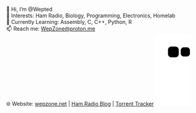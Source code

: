 👋 Hi, I’m @Wepted  
👀 Interests: Ham Radio, Biology, Programming, Electronics, Homelab  
🌱 Currently Learning: Assembly, C, C++, Python, R  
📫 Reach me: [WepZone@proton.me](mailto:WepZone@proton.me)  
🌐 Website: [wepzone.net](https://wepzone.net/) | [Ham Radio Blog](https://sq5wep.pl) | [Torrent Tracker](http://wepzone.net:6969/announce)
![Snake animation](https://github.com/Wepted/Wepted/blob/main/github-contribution-grid-snake.svg)
